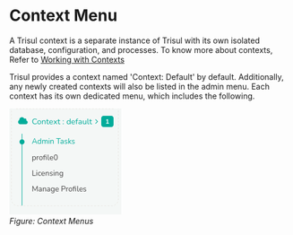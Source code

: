 # Context Menu

A Trisul context is a separate instance of Trisul with its own isolated
database, configuration, and processes. To know more about contexts,
Refer to [Working with Contexts](/docs/ag/domain/contexts)

Trisul provides a context named 'Context: Default' by default. Additionally, any newly created contexts will also be listed in the admin menu. Each context has its own dedicated menu, which includes the following.

![](images/contextmenus.png)  
*Figure: Context Menus*
